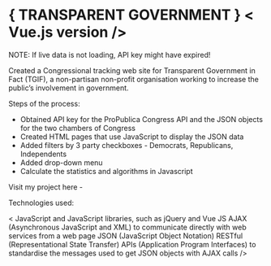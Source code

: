 # { TRANSPARENT GOVERNMENT } < Vue.js version />

NOTE: If live data is not loading, API key might have expired!

Created a Congressional tracking web site for Transparent Government in Fact (TGIF), a non-partisan non-profit 
organisation working to increase the public’s involvement in government.

Steps of the process:

- Obtained API key for the ProPublica Congress API and the JSON objects for the two chambers of Congress
- Created HTML pages that use JavaScript to display the JSON data
- Added filters by 3 party checkboxes - Democrats, Republicans, Independents
- Added drop-down menu
- Calculate the statistics and algorithms in Javascript

Visit my project here - 

Technologies used:

< JavaScript and JavaScript libraries, such as jQuery and Vue JS AJAX (Asynchronous JavaScript and XML) to 
communicate directly with web services from a web page JSON (JavaScript Object Notation) RESTful (Representational 
State Transfer) APIs (Application Program Interfaces) to standardise the messages used to get JSON objects with AJAX 
calls />
